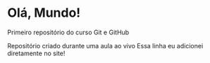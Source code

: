 # Olá, Mundo!
 Primeiro repositório do curso Git e GitHub

Repositório criado durante uma aula ao vivo
Essa linha  eu adicionei diretamente no site!
